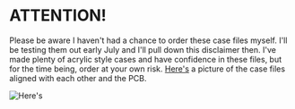 # ATTENTION!

Please be aware I haven't had a chance to order these case files myself.  I'll be testing them out early July and I'll pull down this disclaimer then.  I've made plenty of acrylic style cases and have confidence in these files, but for the time being, order at your own risk.  [Here's](https://imgur.com/IlVzJfS) a picture of the case files aligned with each other and the PCB.

![Here's](https://imgur.com/IlVzJfS.jpg)

